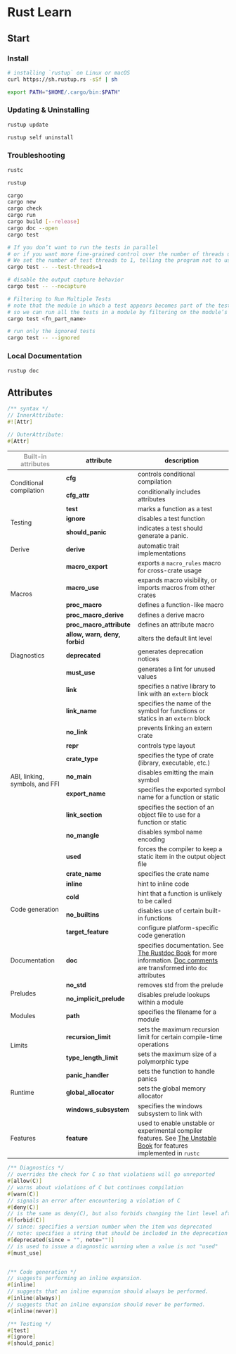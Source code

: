 # Rust Learn

## Start

### Install

```bash
# installing `rustup` on Linux or macOS
curl https://sh.rustup.rs -sSf | sh

export PATH="$HOME/.cargo/bin:$PATH"
```

### Updating & Uninstalling

```bash
rustup update

rustup self uninstall
```

### Troubleshooting

```bash
rustc

rustup

cargo
cargo new
cargo check
cargo run
cargo build [--release]
cargo doc --open
cargo test

# If you don’t want to run the tests in parallel
# or if you want more fine-grained control over the number of threads used
# We set the number of test threads to 1, telling the program not to use any parallelism.
cargo test -- --test-threads=1

# disable the output capture behavior
cargo test -- --nocapture

# Filtering to Run Multiple Tests
# note that the module in which a test appears becomes part of the test’s name,
# so we can run all the tests in a module by filtering on the module’s name.
cargo test <fn_part_name>

# run only the ignored tests
cargo test -- --ignored
```

### Local Documentation

```bash
rustup doc
```

## Attributes

```rs
/** syntax */
// InnerAttribute:
#![Attr]

// OuterAttribute:
#[Attr]
```

<table style="font-size: 14px">
<thead>
  <tr>
    <th style="color: #999">Built-in attributes</th>
    <th>attribute</th>
    <th>description</th>
  </tr>
</thead>
<tbody>
  <!-- Conditional compilation -->
  <tr>
      <td rowspan="2">Conditional compilation</td>
      <td><b>cfg</b></td>
      <td>controls conditional compilation</td>
  </tr>
  <tr>
      <td><b>cfg_attr</b></td>
      <td>conditionally includes attributes</td>
  </tr>

  <!-- Testing -->
  <tr>
      <td rowspan="3">Testing</td>
      <td><b>test</b></td>
      <td>marks a function as a test</td>
  </tr>
  <tr>
      <td><b>ignore</b></td>
      <td>disables a test function</td>
  </tr>
  <tr>
      <td><b>should_panic</b></td>
      <td>indicates a test should generate a panic.</td>
  </tr>

  <!-- Testing -->
  <tr>
      <td rowspan="1">Derive</td>
      <td><b>derive</b></td>
      <td>automatic trait implementations</td>
  </tr>

  <!-- Macros -->
  <tr>
      <td rowspan="5">Macros</td>
      <td><b>macro_export</b></td>
      <td>exports a <code>macro_rules</code> macro for cross-crate usage</td>
  </tr>
  <tr>
      <td><b>macro_use</b></td>
      <td>expands macro visibility, or imports macros from other crates</td>
  </tr>
  <tr>
      <td><b>proc_macro</b></td>
      <td>defines a function-like macro</td>
  </tr>
  <tr>
      <td><b>proc_macro_derive</b></td>
      <td>defines a derive macro</td>
  </tr>
  <tr>
      <td><b>proc_macro_attribute</b></td>
      <td>defines an attribute macro</td>
  </tr>

  <!-- Diagnostics -->
  <tr>
      <td rowspan="3">Diagnostics</td>
      <td><b>allow, warn, deny, forbid</b></td>
      <td>alters the default lint level</td>
  </tr>
  <tr>
      <td><b>deprecated</b></td>
      <td>generates deprecation notices</td>
  </tr>
  <tr>
      <td><b>must_use</b></td>
      <td>generates a lint for unused values</td>
  </tr>

  <!-- ABI, linking, symbols, and FFI -->
  <tr>
      <td rowspan="11">ABI, linking, symbols, and FFI</td>
      <td><b>link</b></td>
      <td>specifies a native library to link with an <code>extern</code> block</td>
  </tr>
  <tr>
      <td><b>link_name</b></td>
      <td>specifies the name of the symbol for functions or statics in an <code>extern</code> block</td>
  </tr>
  <tr>
      <td><b>no_link</b></td>
      <td>prevents linking an extern crate</td>
  </tr>
  <tr>
      <td><b>repr</b></td>
      <td>controls type layout</td>
  </tr>
  <tr>
      <td><b>crate_type</b></td>
      <td>specifies the type of crate (library, executable, etc.)</td>
  </tr>
  <tr>
      <td><b>no_main</b></td>
      <td>disables emitting the main symbol</td>
  </tr>
  <tr>
      <td><b>export_name</b></td>
      <td>specifies the exported symbol name for a function or static</td>
  </tr>
  <tr>
      <td><b>link_section</b></td>
      <td>specifies the section of an object file to use for a function or static</td>
  </tr>
  <tr>
      <td><b>no_mangle</b></td>
      <td>disables symbol name encoding</td>
  </tr>
  <tr>
      <td><b>used</b></td>
      <td>forces the compiler to keep a static item in the output object file</td>
  </tr>
  <tr>
      <td><b>crate_name</b></td>
      <td>specifies the crate name</td>
  </tr>

  <!-- Code generation -->
  <tr>
      <td rowspan="4">Code generation</td>
      <td><b>inline</b></td>
      <td>hint to inline code</td>
  </tr>
  <tr>
      <td><b>cold</b></td>
      <td>hint that a function is unlikely to be called</td>
  </tr>
  <tr>
      <td><b>no_builtins</b></td>
      <td>disables use of certain built-in functions</td>
  </tr>
  <tr>
      <td><b>target_feature</b></td>
      <td>configure platform-specific code generation</td>
  </tr>

  <!-- Documentation -->
  <tr>
      <td rowspan="1">Documentation</td>
      <td><b>doc</b></td>
      <td>specifies documentation. See
        <a href="https://doc.rust-lang.org/rustdoc/the-doc-attribute.html">The Rustdoc Book</a>
        for more information.
        <a href="https://doc.rust-lang.org/reference/comments.html#doc-comments">Doc comments</a>
        are transformed into <code>doc</code> attributes
      </td>
  </tr>

  <!-- Preludes -->
  <tr>
      <td rowspan="2">Preludes</td>
      <td><b>no_std</b></td>
      <td>removes std from the prelude</td>
  </tr>
  <tr>
      <td><b>no_implicit_prelude</b></td>
      <td>disables prelude lookups within a module</td>
  </tr>

  <!-- Modules -->
  <tr>
      <td rowspan="1">Modules</td>
      <td><b>path</b></td>
      <td>specifies the filename for a module</td>
  </tr>

  <!-- Limits -->
  <tr>
      <td rowspan="2">Limits</td>
      <td><b>recursion_limit</b></td>
      <td>sets the maximum recursion limit for certain compile-time operations</td>
  </tr>
  <tr>
      <td><b>type_length_limit</b></td>
      <td>sets the maximum size of a polymorphic type</td>
  </tr>

  <!-- Runtime -->
  <tr>
      <td rowspan="3">Runtime</td>
      <td><b>panic_handler</b></td>
      <td>sets the function to handle panics</td>
  </tr>
  <tr>
      <td><b>global_allocator</b></td>
      <td>sets the global memory allocator</td>
  </tr>
  <tr>
      <td><b>windows_subsystem</b></td>
      <td>specifies the windows subsystem to link with</td>
  </tr>

  <!-- Features -->
  <tr>
      <td rowspan="1">Features</td>
      <td><b>feature</b></td>
      <td>used to enable unstable or experimental compiler features. See
        <a href="https://doc.rust-lang.org/unstable-book/index.html">The Unstable Book</a>
        for features implemented in <code>rustc</code>
      </td>
  </tr>
</tbody>
</table>

```rs
/** Diagnostics */
// overrides the check for C so that violations will go unreported
#[allow(C)]
// warns about violations of C but continues compilation
#[warn(C)]
// signals an error after encountering a violation of C
#[deny(C)]
// is the same as deny(C), but also forbids changing the lint level afterwards
#[forbid(C)]
// since: specifies a version number when the item was deprecated
// note: specifies a string that should be included in the deprecation message
#[deprecated(since = "", note="")]
// is used to issue a diagnostic warning when a value is not "used"
#[must_use]


/** Code generation */
// suggests performing an inline expansion.
#[inline]
// suggests that an inline expansion should always be performed.
#[inline(always)]
// suggests that an inline expansion should never be performed.
#[inline(never)]

/** Testing */
#[test]
#[ignore]
#[should_panic]
```
